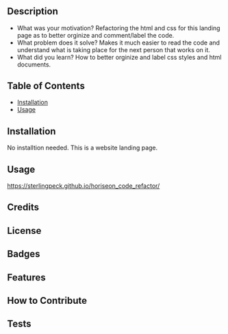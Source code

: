 # <Horiseon>

## Description

- What was your motivation? Refactoring the html and css for this landing page as to better orginize and comment/label the code.
- What problem does it solve? Makes it much easier to read the code and understand what is taking place for the next person that works on it.
- What did you learn? How to better orginize and label css styles and html documents.

## Table of Contents

- [Installation](#installation)
- [Usage](#usage)

## Installation

No installtion needed. This is a website landing page.

## Usage

https://sterlingpeck.github.io/horiseon_code_refactor/

## Credits

## License

## Badges

## Features

## How to Contribute

## Tests
